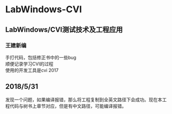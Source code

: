 # LabWindows-CVI
## LabWindows/CVI测试技术及工程应用 
### 王建新编
手打代码，包括修正书中的一些bug<br>
顺便记录学习CVI的过程<br>
使用的开发工具是cvi 2017<br>

## 2018/5/31<br>
发现一个问题，如果编译报错，那么将工程复制到全英文路径下会成功。现在本工程代码与树书上章节对应，但是有中文路径，可能编译报错。
